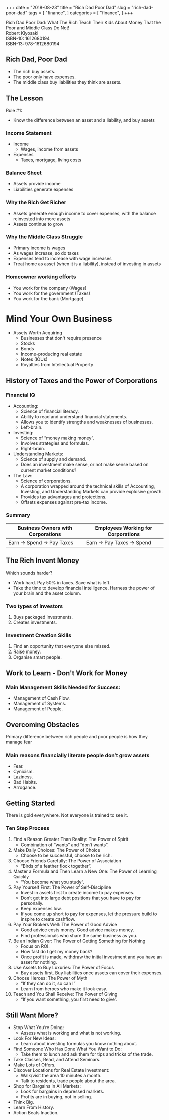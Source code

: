 +++
date = "2018-08-23"
title = "Rich Dad Poor Dad"
slug = "rich-dad-poor-dad"
tags = [
    "finance",
]
categories = [
    "finance",
]
+++

Rich Dad Poor Dad: What The Rich Teach Their Kids About Money That the Poor and Middle Class Do Not!  
Robert Kiyosaki  
ISBN-10: 1612680194  
ISBN-13: 978-1612680194  

## Rich Dad, Poor Dad

* The rich buy assets.
* The poor only have expenses.
* The middle class buy liabilities they think are assets.

## The Lesson

Rule #1:
* Know the difference between an asset and a liability, and buy assets

### Income Statement

* Income
    * Wages, income from assets
* Expenses
    * Taxes, mortgage, living costs

### Balance Sheet

* Assets provide income
* Liabilities generate expenses

### Why the Rich Get Richer

* Assets generate enough income to cover expenses, with the balance reinvested into more assets
* Assets continue to grow

### Why the Middle Class Struggle

* Primary  income is wages
* As wages increase, so do taxes
* Expenses tend to increase with wage increases
* Treat home as asset (when it is a liability), instead of investing in assets

### Homeowner working efforts

* You work for the company (Wages)
* You work for the government (Taxes)
* You work for the bank (Mortgage)

# Mind Your Own Business

* Assets Worth Acquiring
    * Businesses that don't require presence
    * Stocks
    * Bonds
    * Income-producing real estate
    * Notes (IOUs)
    * Royalties from Intellectual Property

## History of Taxes and the Power of Corporations

### Financial IQ

* Accounting:
    * Science of financial literacy.
    * Ability to read and understand financial statements.
    * Allows you to identify strengths and weaknesses of businesses.
    * Left-brain.
* Investing:
    * Science of “money making money”.
    * Involves strategies and formulas.
    * Right-brain.
* Understanding Markets:
    * Science of supply and demand.
    * Does an investment make sense, or not make sense based on current market conditions?
* The Law:
    * Science of corporations.
    * A corporation wrapped around the technical skills of Accounting, Investing, and Understanding Markets can provide explosive growth.
    * Provides tax advantages and protections.
    * Offsets expenses against pre-tax income.

### Summary

| Business Owners with Corporations | Employees Working for Corporations |
|-|-|
| Earn &rarr; Spend &rarr; Pay Taxes | Earn &rarr; Pay Taxes &rarr; Spend |

## The Rich Invent Money

Which sounds harder?

* Work hard. Pay 50% in taxes. Save what is left.
* Take the time to develop financial intelligence. Harness the power of your brain and the asset column.

### Two types of investors

1. Buys packaged investments.
2. Creates investments.

### Investment Creation Skills

1. Find an opportunity that everyone else missed.
2. Raise money.
3. Organise smart people.

## Work to Learn - Don't Work for Money

### Main Management Skills Needed for Success:

* Management of Cash Flow.
* Management of Systems.
* Management of People.

## Overcoming Obstacles

Primary difference between rich people and poor people is how they manage fear

### Main reasons financially literate people don’t grow assets

* Fear.
* Cynicism.
* Laziness.
* Bad Habits.
* Arrogance.

## Getting Started

There is gold everywhere. Not everyone is trained to see it.

### Ten Step Process

1. Find a Reason Greater Than Reality: The Power of Spirit
    * Combination of “wants” and “don’t wants”.
2. Make Daily Choices: The Power of Choice
    * Choose to be successful, choose to be rich.
3. Choose Friends Carefully: The Power of Association
    * “Birds of a feather flock together”.
4. Master a Formula and Then Learn a New One: The Power of Learning Quickly
    * “You become what you study”.
5. Pay Yourself First: The Power of Self-Discipline
    * Invest in assets first to create income to pay expenses.
    * Don’t get into large debt positions that you have to pay for personally.
    * Keep expenses low.
    * If you come up short to pay for expenses, let the pressure build to inspire to create cashflow.
6. Pay Your Brokers Well: The Power of Good Advice
    * Good advice costs money. Good advice makes money.
    * Find professionals who share the same business as you.
7. Be an Indian Giver: The Power of Getting Something for Nothing
    * Focus on ROI.
    * How fast do I get my money back?
    * Once profit is made, withdraw the initial investment and you have an asset for nothing.
8. Use Assets to Buy Luxuries: The Power of Focus
    * Buy assets first. Buy liabilities once assets can cover their expenses.
9. Choose Heroes: The Power of Myth
    * “If they can do it, so can I”
    * Learn from heroes who make it look easy.
10. Teach and You Shall Receive: The Power of Giving
    * “If you want something, you first need to give”.

## Still Want More?

* Stop What You’re Doing:
    * Assess what is working and what is not working.
* Look For New Ideas:
    * Learn about investing formulas you know nothing about.
* Find Someone Who Has Done What You Want to Do:
    * Take them to lunch and ask them for tips and tricks of the trade.
* Take Classes, Read, and Attend Seminars.
* Make Lots of Offers.
* Discover Locations for Real Estate Investment:
    * Walk/visit the area 10 minutes a month.
    * Talk to residents, trade people about the area.
* Shop for Bargains in All Markets:
    * Look for bargains in depressed markets.
    * Profits are in buying, not in selling.
* Think Big.
* Learn From History.
* Action Beats Inaction.
